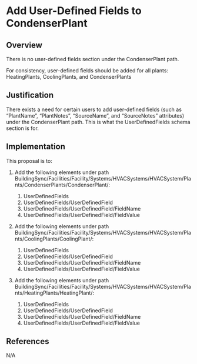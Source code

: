 # Add User-Defined Fields to CondenserPlant

## Overview

There is no user-defined fields section under the CondenserPlant path.  

For consistency, user-defined fields should be added for all plants:  HeatingPlants, CoolingPlants, and CondenserPlants

## Justification

There exists a need for certain users to add user-defined fields (such as “PlantName”, “PlantNotes”, “SourceName”, and “SourceNotes” attributes) under the CondenserPlant path.  This is what the UserDefinedFields schema section is for.

## Implementation

This proposal is to:
1. Add the following elements under path BuildingSync/Facilities/Facility/Systems/HVACSystems/HVACSystem/Plants/CondenserPlants/CondenserPlant/:
	1. UserDefinedFields
	2. UserDefinedFields/UserDefinedField
	3. UserDefinedFields/UserDefinedField/FieldName
	4. UserDefinedFields/UserDefinedField/FieldValue

2. Add the following elements under path BuildingSync/Facilities/Facility/Systems/HVACSystems/HVACSystem/Plants/CoolingPlants/CoolingPlant/:
	1. UserDefinedFields
	2. UserDefinedFields/UserDefinedField
	3. UserDefinedFields/UserDefinedField/FieldName
	4. UserDefinedFields/UserDefinedField/FieldValue

3. Add the following elements under path BuildingSync/Facilities/Facility/Systems/HVACSystems/HVACSystem/Plants/HeatingPlants/HeatingPlant/:
	1. UserDefinedFields
	2. UserDefinedFields/UserDefinedField
	3. UserDefinedFields/UserDefinedField/FieldName
	4. UserDefinedFields/UserDefinedField/FieldValue

## References

N/A
